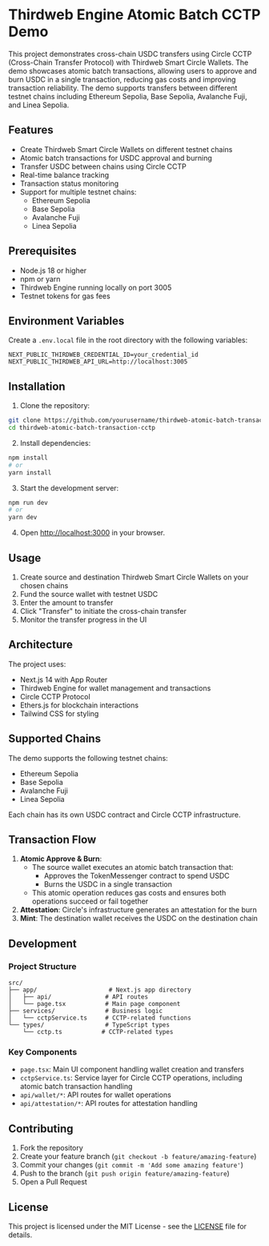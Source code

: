 # Thirdweb Engine Atomic Batch CCTP Demo

This project demonstrates cross-chain USDC transfers using Circle CCTP (Cross-Chain Transfer Protocol) with Thirdweb Smart Circle Wallets. The demo showcases atomic batch transactions, allowing users to approve and burn USDC in a single transaction, reducing gas costs and improving transaction reliability. The demo supports transfers between different testnet chains including Ethereum Sepolia, Base Sepolia, Avalanche Fuji, and Linea Sepolia.

## Features

- Create Thirdweb Smart Circle Wallets on different testnet chains
- Atomic batch transactions for USDC approval and burning
- Transfer USDC between chains using Circle CCTP
- Real-time balance tracking
- Transaction status monitoring
- Support for multiple testnet chains:
  - Ethereum Sepolia
  - Base Sepolia
  - Avalanche Fuji
  - Linea Sepolia

## Prerequisites

- Node.js 18 or higher
- npm or yarn
- Thirdweb Engine running locally on port 3005
- Testnet tokens for gas fees

## Environment Variables

Create a `.env.local` file in the root directory with the following variables:

```env
NEXT_PUBLIC_THIRDWEB_CREDENTIAL_ID=your_credential_id
NEXT_PUBLIC_THIRDWEB_API_URL=http://localhost:3005
```

## Installation

1. Clone the repository:
```bash
git clone https://github.com/yourusername/thirdweb-atomic-batch-transaction-cctp.git
cd thirdweb-atomic-batch-transaction-cctp
```

2. Install dependencies:
```bash
npm install
# or
yarn install
```

3. Start the development server:
```bash
npm run dev
# or
yarn dev
```

4. Open [http://localhost:3000](http://localhost:3000) in your browser.

## Usage

1. Create source and destination Thirdweb Smart Circle Wallets on your chosen chains
2. Fund the source wallet with testnet USDC
3. Enter the amount to transfer
4. Click "Transfer" to initiate the cross-chain transfer
5. Monitor the transfer progress in the UI

## Architecture

The project uses:
- Next.js 14 with App Router
- Thirdweb Engine for wallet management and transactions
- Circle CCTP Protocol
- Ethers.js for blockchain interactions
- Tailwind CSS for styling

## Supported Chains

The demo supports the following testnet chains:

- Ethereum Sepolia
- Base Sepolia
- Avalanche Fuji
- Linea Sepolia

Each chain has its own USDC contract and Circle CCTP infrastructure.

## Transaction Flow

1. **Atomic Approve & Burn**: 
   - The source wallet executes an atomic batch transaction that:
     - Approves the TokenMessenger contract to spend USDC
     - Burns the USDC in a single transaction
   - This atomic operation reduces gas costs and ensures both operations succeed or fail together
2. **Attestation**: Circle's infrastructure generates an attestation for the burn
3. **Mint**: The destination wallet receives the USDC on the destination chain

## Development

### Project Structure

```
src/
├── app/                    # Next.js app directory
│   ├── api/               # API routes
│   └── page.tsx           # Main page component
├── services/              # Business logic
│   └── cctpService.ts     # CCTP-related functions
└── types/                 # TypeScript types
    └── cctp.ts           # CCTP-related types
```

### Key Components

- `page.tsx`: Main UI component handling wallet creation and transfers
- `cctpService.ts`: Service layer for Circle CCTP operations, including atomic batch transaction handling
- `api/wallet/*`: API routes for wallet operations
- `api/attestation/*`: API routes for attestation handling

## Contributing

1. Fork the repository
2. Create your feature branch (`git checkout -b feature/amazing-feature`)
3. Commit your changes (`git commit -m 'Add some amazing feature'`)
4. Push to the branch (`git push origin feature/amazing-feature`)
5. Open a Pull Request

## License

This project is licensed under the MIT License - see the [LICENSE](LICENSE) file for details.
